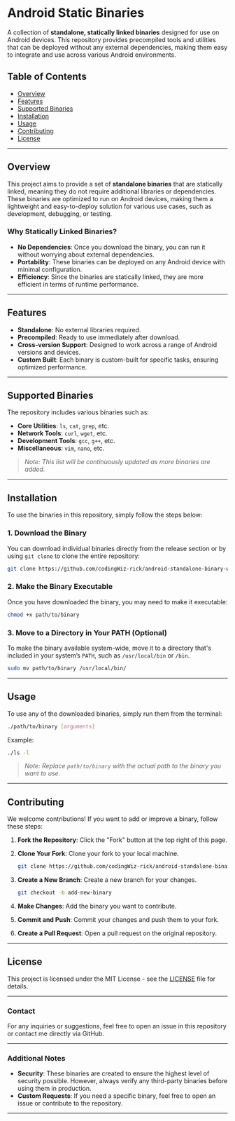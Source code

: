 
# **Android Static Binaries**

A collection of **standalone, statically linked binaries** designed for use on Android devices. This repository provides precompiled tools and utilities that can be deployed without any external dependencies, making them easy to integrate and use across various Android environments.

## **Table of Contents**

* [Overview](#overview)
* [Features](#features)
* [Supported Binaries](#supported-binaries)
* [Installation](#installation)
* [Usage](#usage)
* [Contributing](#contributing)
* [License](#license)

---

## **Overview**

This project aims to provide a set of **standalone binaries** that are statically linked, meaning they do not require additional libraries or dependencies. These binaries are optimized to run on Android devices, making them a lightweight and easy-to-deploy solution for various use cases, such as development, debugging, or testing.

### **Why Statically Linked Binaries?**

* **No Dependencies**: Once you download the binary, you can run it without worrying about external dependencies.
* **Portability**: These binaries can be deployed on any Android device with minimal configuration.
* **Efficiency**: Since the binaries are statically linked, they are more efficient in terms of runtime performance.

---

## **Features**

* **Standalone**: No external libraries required.
* **Precompiled**: Ready to use immediately after download.
* **Cross-version Support**: Designed to work across a range of Android versions and devices.
* **Custom Built**: Each binary is custom-built for specific tasks, ensuring optimized performance.

---

## **Supported Binaries**

The repository includes various binaries such as:

* **Core Utilities**: `ls`, `cat`, `grep`, etc.
* **Network Tools**: `curl`, `wget`, etc.
* **Development Tools**: `gcc`, `g++`, etc.
* **Miscellaneous**: `vim`, `nano`, etc.

> *Note: This list will be continuously updated as more binaries are added.*

---

## **Installation**

To use the binaries in this repository, simply follow the steps below:

### 1. **Download the Binary**

You can download individual binaries directly from the release section or by using `git clone` to clone the entire repository:

```bash
git clone https://github.com/codingWiz-rick/android-standalone-binary-warehouse.git
```

### 2. **Make the Binary Executable**

Once you have downloaded the binary, you may need to make it executable:

```bash
chmod +x path/to/binary
```

### 3. **Move to a Directory in Your PATH (Optional)**

To make the binary available system-wide, move it to a directory that's included in your system’s `PATH`, such as `/usr/local/bin` or `/bin`.

```bash
sudo mv path/to/binary /usr/local/bin/
```

---

## **Usage**

To use any of the downloaded binaries, simply run them from the terminal:

```bash
./path/to/binary [arguments]
```

Example:

```bash
./ls -l
```

> *Note: Replace `path/to/binary` with the actual path to the binary you want to use.*

---

## **Contributing**

We welcome contributions! If you want to add or improve a binary, follow these steps:

1. **Fork the Repository**: Click the "Fork" button at the top right of this page.
2. **Clone Your Fork**: Clone your fork to your local machine.

   ```bash
   git clone https://github.com/codingWiz-rick/android-standalone-binary-warehouse.git
   ```
3. **Create a New Branch**: Create a new branch for your changes.

   ```bash
   git checkout -b add-new-binary
   ```
4. **Make Changes**: Add the binary you want to contribute.
5. **Commit and Push**: Commit your changes and push them to your fork.
6. **Create a Pull Request**: Open a pull request on the original repository.

---

## **License**

This project is licensed under the MIT License - see the [LICENSE](LICENSE) file for details.

---

### **Contact**

For any inquiries or suggestions, feel free to open an issue in this repository or contact me directly via GitHub.

---

### **Additional Notes**

* **Security**: These binaries are created to ensure the highest level of security possible. However, always verify any third-party binaries before using them in production.
* **Custom Requests**: If you need a specific binary, feel free to open an issue or contribute to the repository.

---
